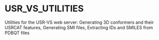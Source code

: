 # USR_VS_UTILITIES
Utilities for the USR-VS web server: Generating 3D conformers and their USRCAT features, Generating SMI files, Extracting IDs and SMILES from PDBQT files 
